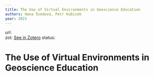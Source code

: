 ```yaml
---
title: The Use of Virtual Environments in Geoscience Education
authors: Hana Švedová, Petr Kubicek
year: 2021
---
```

url:  
zot: [See in Zotero](zotero://select/items/@svedovaUseVirtualEnvironments2021)
status:
# The Use of Virtual Environments in Geoscience Education




